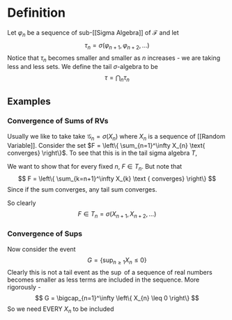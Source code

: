 # Definition

Let $\varphi_{n}$ be a sequence of sub-[[Sigma Algebra]] of $\mathcal{F}$ and let 
$$
\tau_{n} = \sigma(\varphi_{n+1}, \varphi_{n+2}, \dots)
$$
Notice that $\tau_{n}$ becomes smaller and smaller as $n$ increases - we are taking less and less sets. We define the tail $\sigma$-algebra to be
$$
\tau = \bigcap_{n} \tau_{n}
$$
## Examples

### Convergence of Sums of RVs

Usually we like to take take $\mathcal{G}_n = \sigma(X_{n})$ where $X_{n}$ is a sequence of [[Random Variable]]. Consider the set $F = \left\{ \sum_{n=1}^\infty X_{n} \text{ converges} \right\}$. To see that this is in the tail sigma algebra $T$,

We want to show that for every fixed $n$, $F \in T_{n}$. But note that
$$
F = \left\{ \sum_{k=n+1}^\infty X_{k} \text { converges} \right\} 
$$
Since if the sum converges, any tail sum converges.

So clearly
$$
F \in T_{n} = \sigma(X_{n+1}, X_{n+2}, \dots)
$$

### Convergence of Sups

Now consider the event 
$$
G = \left\{ \sup_{n \geq 1}X_{n} \leq 0 \right\} 
$$
Clearly this is not a tail event as the $\sup$ of a sequence of real numbers becomes smaller as less terms are included in the sequence. More rigorously -
$$
G = \bigcap_{n=1}^\infty \left\{ X_{n} \leq 0 \right\} 
$$
So we need EVERY $X_{n}$ to be included